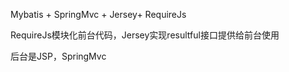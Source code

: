 Mybatis + SpringMvc + Jersey+ RequireJs 

RequireJs模块化前台代码，Jersey实现resultful接口提供给前台使用

后台是JSP，SpringMvc
